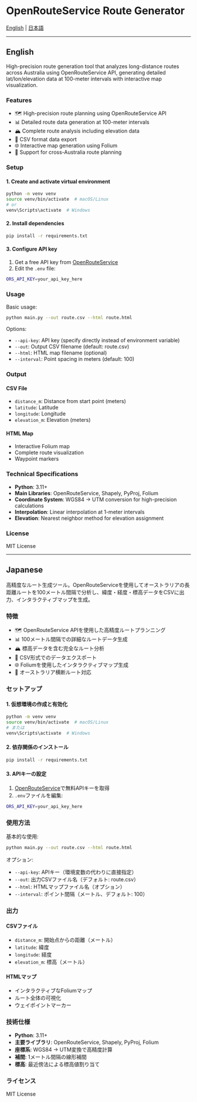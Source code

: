 # OpenRouteService Route Generator

[English](#english) | [日本語](#japanese)

---

## English

High-precision route generation tool that analyzes long-distance routes across Australia using OpenRouteService API, generating detailed lat/lon/elevation data at 100-meter intervals with interactive map visualization.

### Features

- 🗺️ High-precision route planning using OpenRouteService API
- 📊 Detailed route data generation at 100-meter intervals
- 🏔️ Complete route analysis including elevation data
- 📁 CSV format data export
- 🌐 Interactive map generation using Folium
- 🚗 Support for cross-Australia route planning

### Setup

#### 1. Create and activate virtual environment

```bash
python -m venv venv
source venv/bin/activate  # macOS/Linux
# or
venv\Scripts\activate  # Windows
```

#### 2. Install dependencies

```bash
pip install -r requirements.txt
```

#### 3. Configure API key

1. Get a free API key from [OpenRouteService](https://openrouteservice.org/dev/#/signup)
2. Edit the `.env` file:

```bash
ORS_API_KEY=your_api_key_here
```

### Usage

Basic usage:
```bash
python main.py --out route.csv --html route.html
```

Options:
- `--api-key`: API key (specify directly instead of environment variable)
- `--out`: Output CSV filename (default: route.csv)
- `--html`: HTML map filename (optional)
- `--interval`: Point spacing in meters (default: 100)

### Output

#### CSV File
- `distance_m`: Distance from start point (meters)
- `latitude`: Latitude
- `longitude`: Longitude
- `elevation_m`: Elevation (meters)

#### HTML Map
- Interactive Folium map
- Complete route visualization
- Waypoint markers

### Technical Specifications

- **Python**: 3.11+
- **Main Libraries**: OpenRouteService, Shapely, PyProj, Folium
- **Coordinate System**: WGS84 → UTM conversion for high-precision calculations
- **Interpolation**: Linear interpolation at 1-meter intervals
- **Elevation**: Nearest neighbor method for elevation assignment

### License

MIT License

---

## Japanese

高精度なルート生成ツール。OpenRouteServiceを使用してオーストラリアの長距離ルートを100メートル間隔で分析し、緯度・経度・標高データをCSVに出力、インタラクティブマップを生成。

### 特徴

- 🗺️ OpenRouteService APIを使用した高精度ルートプランニング
- 📊 100メートル間隔での詳細なルートデータ生成
- 🏔️ 標高データを含む完全なルート分析
- 📁 CSV形式でのデータエクスポート
- 🌐 Foliumを使用したインタラクティブマップ生成
- 🚗 オーストラリア横断ルート対応

### セットアップ

#### 1. 仮想環境の作成と有効化

```bash
python -m venv venv
source venv/bin/activate  # macOS/Linux
# または
venv\Scripts\activate  # Windows
```

#### 2. 依存関係のインストール

```bash
pip install -r requirements.txt
```

#### 3. APIキーの設定

1. [OpenRouteService](https://openrouteservice.org/dev/#/signup)で無料APIキーを取得
2. `.env`ファイルを編集:

```bash
ORS_API_KEY=your_api_key_here
```

### 使用方法

基本的な使用:
```bash
python main.py --out route.csv --html route.html
```

オプション:
- `--api-key`: APIキー（環境変数の代わりに直接指定）
- `--out`: 出力CSVファイル名（デフォルト: route.csv）
- `--html`: HTMLマップファイル名（オプション）
- `--interval`: ポイント間隔（メートル、デフォルト: 100）

### 出力

#### CSVファイル
- `distance_m`: 開始点からの距離（メートル）
- `latitude`: 緯度
- `longitude`: 経度
- `elevation_m`: 標高（メートル）

#### HTMLマップ
- インタラクティブなFoliumマップ
- ルート全体の可視化
- ウェイポイントマーカー

### 技術仕様

- **Python**: 3.11+
- **主要ライブラリ**: OpenRouteService, Shapely, PyProj, Folium
- **座標系**: WGS84 → UTM変換で高精度計算
- **補間**: 1メートル間隔の線形補間
- **標高**: 最近傍法による標高値割り当て

### ライセンス

MIT License